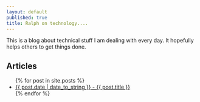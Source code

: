```yaml
---
layout: default
published: true
title: Ralph on technology....
---
```


This is a blog about technical stuff I am dealing with every day. 
It hopefully helps others to get things done.

## Articles
<ul>
  {% for post in site.posts %}
    <li>
      <a href="{{ post.url }}">{{ post.date | date_to_string  }} - {{ post.title }}</a>      
    </li>
  {% endfor %}
</ul>

